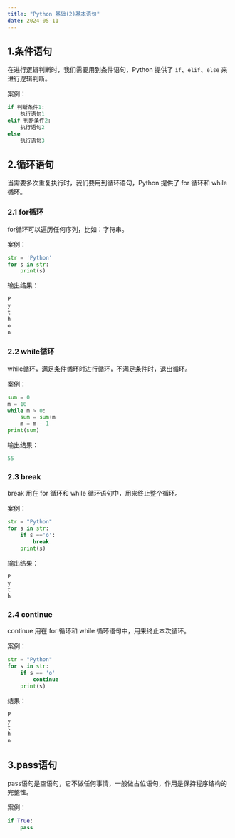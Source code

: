 ```yaml
---
title: "Python 基础(2)基本语句"
date: 2024-05-11
---
```

## 1.条件语句

在进行逻辑判断时，我们需要用到条件语句，Python 提供了 `if`、`elif`、`else` 来进行逻辑判断。

案例：

```python
if 判断条件1:
    执行语句1
elif 判断条件2:
    执行语句2
else
	执行语句3
```

## 2.循环语句

当需要多次重复执行时，我们要用到循环语句，Python 提供了 for 循环和 while 循环。

### 2.1 for循环

for循环可以遍历任何序列，比如：字符串。

案例：

```python
str = 'Python'
for s in str:
    print(s)
```

输出结果：

```python
P
y
t
h
o
n
```

### 2.2 while循环

while循环，满足条件循环时进行循环，不满足条件时，退出循环。

案例：

```python
sum = 0
m = 10
while m > 0:
    sum = sum+m
    m = m - 1
print(sum)
```

输出结果：

```python
55
```



### 2.3 break

break 用在 for 循环和 while 循环语句中，用来终止整个循环。

案例：

```python
str = "Python"
for s in str:
    if s =='o':
        break
    print(s)
```

输出结果：

```python
P
y
t
h
```



### 2.4 continue

continue 用在 for 循环和 while 循环语句中，用来终止本次循环。

案例：

```python
str = "Python"
for s in str:
    if s == 'o'
    	continue
    print(s)
```

结果：

```python
P
y
t
h
n
```



## 3.pass语句

pass语句是空语句，它不做任何事情，一般做占位语句，作用是保持程序结构的完整性。

案例：

```python
if True:
    pass
```

